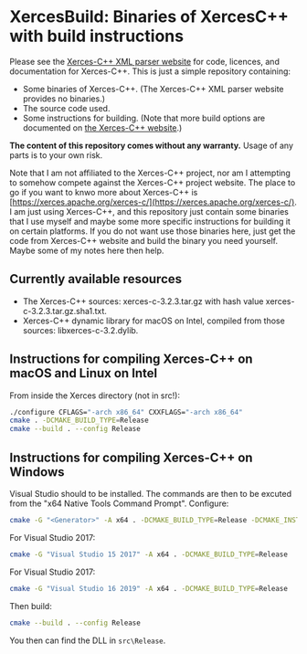 # XercesBuild: Binaries of XercesC++ with build instructions

Please see the [Xerces-C++ XML parser website](https://xerces.apache.org/xerces-c/) for code, licences, and documentation for Xerces-C++. This is just a simple repository containing:

- Some binaries of Xerces-C++. (The Xerces-C++ XML parser website provides no binaries.)
- The source code used.
- Some instructions for building. (Note that more build options are documented on [the Xerces-C++ website](hhttps://xerces.apache.org/xerces-c/build-3.html.).)

**The content of this repository comes without any warranty.** Usage of any parts is to your own risk.

Note that I am not affiliated to the Xerces-C++ project, nor am I attempting to somehow compete against the Xerces-C++ project website. The place to go if you want to knwo more about Xerces-C++ is [https://xerces.apache.org/xerces-c/](https://xerces.apache.org/xerces-c/). I am just using Xerces-C++, and this repository just contain some binaries that I use myself and maybe some more specific instructions for building it on certain platforms. If you do not want use those binaries here, just get the code from Xerces-C++ website and build the binary you need yourself. Maybe some of my notes here then help.

## Currently available resources

- The Xerces-C++ sources: xerces-c-3.2.3.tar.gz with hash value xerces-c-3.2.3.tar.gz.sha1.txt.
- Xerces-C++ dynamic library for macOS on Intel, compiled from those sources: libxerces-c-3.2.dylib.

## Instructions for compiling Xerces-C++ on macOS and Linux on Intel

From inside the Xerces directory (not in src!):

```bash
./configure CFLAGS="-arch x86_64" CXXFLAGS="-arch x86_64"
cmake . -DCMAKE_BUILD_TYPE=Release
cmake --build . --config Release
```

## Instructions for compiling Xerces-C++ on Windows

Visual Studio should to be installed. The commands are then to be excuted from the "x64 Native Tools Command Prompt". Configure:

```bash
cmake -G "<Generator>" -A x64 . -DCMAKE_BUILD_TYPE=Release -DCMAKE_INSTALL_PREFIX=<path to install directory>
```

For Visual Studio 2017:

```bash
cmake -G "Visual Studio 15 2017" -A x64 . -DCMAKE_BUILD_TYPE=Release
```

For Visual Studio 2017:

```bash
cmake -G "Visual Studio 16 2019" -A x64 . -DCMAKE_BUILD_TYPE=Release
```

Then build:

```bash
cmake --build . --config Release
```

You then can find the DLL in `src\Release`.